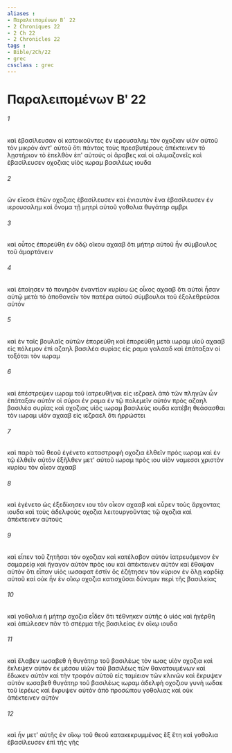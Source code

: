 ```yaml
---
aliases : 
- Παραλειπομένων Βʹ 22
- 2 Chroniques 22
- 2 Ch 22
- 2 Chronicles 22
tags : 
- Bible/2Ch/22
- grec
cssclass : grec
---
```


# Παραλειπομένων Βʹ 22

###### 1
καὶ ἐβασίλευσαν οἱ κατοικοῦντες ἐν ιερουσαλημ τὸν οχοζιαν υἱὸν αὐτοῦ τὸν μικρὸν ἀντ' αὐτοῦ ὅτι πάντας τοὺς πρεσβυτέρους ἀπέκτεινεν τὸ λῃστήριον τὸ ἐπελθὸν ἐπ' αὐτούς οἱ ἄραβες καὶ οἱ αλιμαζονεῖς καὶ ἐβασίλευσεν οχοζιας υἱὸς ιωραμ βασιλέως ιουδα
###### 2
ὢν εἴκοσι ἐτῶν οχοζιας ἐβασίλευσεν καὶ ἐνιαυτὸν ἕνα ἐβασίλευσεν ἐν ιερουσαλημ καὶ ὄνομα τῇ μητρὶ αὐτοῦ γοθολια θυγάτηρ αμβρι
###### 3
καὶ οὗτος ἐπορεύθη ἐν ὁδῷ οἴκου αχααβ ὅτι μήτηρ αὐτοῦ ἦν σύμβουλος τοῦ ἁμαρτάνειν
###### 4
καὶ ἐποίησεν τὸ πονηρὸν ἐναντίον κυρίου ὡς οἶκος αχααβ ὅτι αὐτοὶ ἦσαν αὐτῷ μετὰ τὸ ἀποθανεῖν τὸν πατέρα αὐτοῦ σύμβουλοι τοῦ ἐξολεθρεῦσαι αὐτόν
###### 5
καὶ ἐν ταῖς βουλαῖς αὐτῶν ἐπορεύθη καὶ ἐπορεύθη μετὰ ιωραμ υἱοῦ αχααβ εἰς πόλεμον ἐπὶ αζαηλ βασιλέα συρίας εἰς ραμα γαλααδ καὶ ἐπάταξαν οἱ τοξόται τὸν ιωραμ
###### 6
καὶ ἐπέστρεψεν ιωραμ τοῦ ἰατρευθῆναι εἰς ιεζραελ ἀπὸ τῶν πληγῶν ὧν ἐπάταξαν αὐτὸν οἱ σύροι ἐν ραμα ἐν τῷ πολεμεῖν αὐτὸν πρὸς αζαηλ βασιλέα συρίας καὶ οχοζιας υἱὸς ιωραμ βασιλεὺς ιουδα κατέβη θεάσασθαι τὸν ιωραμ υἱὸν αχααβ εἰς ιεζραελ ὅτι ἠρρώστει
###### 7
καὶ παρὰ τοῦ θεοῦ ἐγένετο καταστροφὴ οχοζια ἐλθεῖν πρὸς ιωραμ καὶ ἐν τῷ ἐλθεῖν αὐτὸν ἐξῆλθεν μετ' αὐτοῦ ιωραμ πρὸς ιου υἱὸν ναμεσσι χριστὸν κυρίου τὸν οἶκον αχααβ
###### 8
καὶ ἐγένετο ὡς ἐξεδίκησεν ιου τὸν οἶκον αχααβ καὶ εὗρεν τοὺς ἄρχοντας ιουδα καὶ τοὺς ἀδελφοὺς οχοζια λειτουργοῦντας τῷ οχοζια καὶ ἀπέκτεινεν αὐτούς
###### 9
καὶ εἶπεν τοῦ ζητῆσαι τὸν οχοζιαν καὶ κατέλαβον αὐτὸν ἰατρευόμενον ἐν σαμαρείᾳ καὶ ἤγαγον αὐτὸν πρὸς ιου καὶ ἀπέκτεινεν αὐτόν καὶ ἔθαψαν αὐτόν ὅτι εἶπαν υἱὸς ιωσαφατ ἐστίν ὃς ἐζήτησεν τὸν κύριον ἐν ὅλῃ καρδίᾳ αὐτοῦ καὶ οὐκ ἦν ἐν οἴκῳ οχοζια κατισχῦσαι δύναμιν περὶ τῆς βασιλείας
###### 10
καὶ γοθολια ἡ μήτηρ οχοζια εἶδεν ὅτι τέθνηκεν αὐτῆς ὁ υἱός καὶ ἠγέρθη καὶ ἀπώλεσεν πᾶν τὸ σπέρμα τῆς βασιλείας ἐν οἴκῳ ιουδα
###### 11
καὶ ἔλαβεν ιωσαβεθ ἡ θυγάτηρ τοῦ βασιλέως τὸν ιωας υἱὸν οχοζια καὶ ἔκλεψεν αὐτὸν ἐκ μέσου υἱῶν τοῦ βασιλέως τῶν θανατουμένων καὶ ἔδωκεν αὐτὸν καὶ τὴν τροφὸν αὐτοῦ εἰς ταμίειον τῶν κλινῶν καὶ ἔκρυψεν αὐτὸν ιωσαβεθ θυγάτηρ τοῦ βασιλέως ιωραμ ἀδελφὴ οχοζιου γυνὴ ιωδαε τοῦ ἱερέως καὶ ἔκρυψεν αὐτὸν ἀπὸ προσώπου γοθολιας καὶ οὐκ ἀπέκτεινεν αὐτόν
###### 12
καὶ ἦν μετ' αὐτῆς ἐν οἴκῳ τοῦ θεοῦ κατακεκρυμμένος ἓξ ἔτη καὶ γοθολια ἐβασίλευσεν ἐπὶ τῆς γῆς

